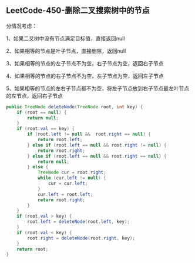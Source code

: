## LeetCode-450-删除二叉搜索树中的节点
分情况考虑：

1、如果二叉树中没有节点满足目标值，直接返回null

2、如果相等的节点是叶子节点，直接删除，返回null

3、如果相等的节点的左子节点不为空，右子节点为空，返回右子节点

4、如果相等的节点的右子节点不为空，左子节点为空，返回左子节点

5、如果相等的节点的左右子节点都不为空，将左子节点放到右子节点最左叶节点的左节点，返回右子节点

```java
public TreeNode deleteNode(TreeNode root, int key) {
    if (root == null) {
        return null;
    }
    if (root.val == key) {
        if (root.left != null &&  root.right == null) {
            return root.left;
        } else if (root.left == null && root.right != null) {
            return root.right;
        } else if (root.left == null && root.right == null) {
            return null;
        } else {
            TreeNode cur = root.right;
            while (cur.left != null) {
                cur = cur.left;
            }
            cur.left = root.left;
            return root.right;
        }
    }
    if (root.val > key) {
        root.left = deleteNode(root.left, key);
    }
    if (root.val < key) {
        root.right = deleteNode(root.right, key);
    }
    return root;
}
```
